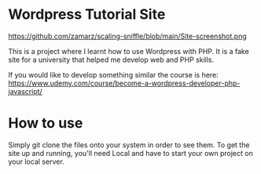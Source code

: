# Wordpress Tutorial Site

https://github.com/zamarz/scaling-sniffle/blob/main/Site-screenshot.png

This is a project where I learnt how to use Wordpress with PHP. It is a fake site for a university that helped me develop web and PHP skills.

If you would like to develop something similar the course is here: https://www.udemy.com/course/become-a-wordpress-developer-php-javascript/

# How to use

Simply git clone the files onto your system in order to see them. To get the site up and running, you'll need Local and have to start your own project on your local server.
